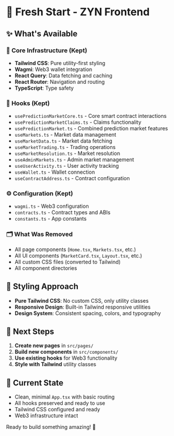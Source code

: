 # 🚀 Fresh Start - ZYN Frontend

## ✨ What's Available

### 🎯 **Core Infrastructure (Kept)**
- **Tailwind CSS**: Pure utility-first styling
- **Wagmi**: Web3 wallet integration
- **React Query**: Data fetching and caching
- **React Router**: Navigation and routing
- **TypeScript**: Type safety

### 🔗 **Hooks (Kept)**
- `usePredictionMarketCore.ts` - Core smart contract interactions
- `usePredictionMarketClaims.ts` - Claims functionality
- `usePredictionMarket.ts` - Combined prediction market features
- `useMarkets.ts` - Market data management
- `useMarketData.ts` - Market data fetching
- `useMarketTrading.ts` - Trading operations
- `useMarketResolution.ts` - Market resolution
- `useAdminMarkets.ts` - Admin market management
- `useUserActivity.ts` - User activity tracking
- `useWallet.ts` - Wallet connection
- `useContractAddress.ts` - Contract configuration

### ⚙️ **Configuration (Kept)**
- `wagmi.ts` - Web3 configuration
- `contracts.ts` - Contract types and ABIs
- `constants.ts` - App constants

### 🗂️ **What Was Removed**
- All page components (`Home.tsx`, `Markets.tsx`, etc.)
- All UI components (`MarketCard.tsx`, `Layout.tsx`, etc.)
- All custom CSS files (converted to Tailwind)
- All component directories

## 🎨 **Styling Approach**
- **Pure Tailwind CSS**: No custom CSS, only utility classes
- **Responsive Design**: Built-in Tailwind responsive utilities
- **Design System**: Consistent spacing, colors, and typography

## 🚀 **Next Steps**
1. **Create new pages** in `src/pages/`
2. **Build new components** in `src/components/`
3. **Use existing hooks** for Web3 functionality
4. **Style with Tailwind** utility classes

## 📱 **Current State**
- Clean, minimal `App.tsx` with basic routing
- All hooks preserved and ready to use
- Tailwind CSS configured and ready
- Web3 infrastructure intact

Ready to build something amazing! 🎉

